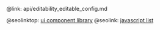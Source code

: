 @link: api/editability_editable_config.md

@seolinktop: [ui component library](https://webix.com)
@seolink: [javascript list](https://webix.com/widget/list/)